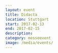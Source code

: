 ```yaml
---
layout: event
title: Didacta
location: Stuttgart
start: 2017-02-13
end: 2017-02-15
description: 
category: messeevent
image: /media/events/
---
```


